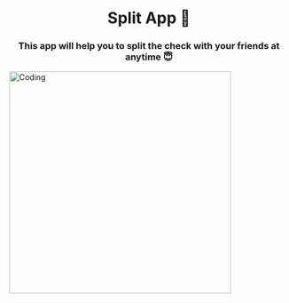 <h1 align="center">Split App 💸</h1>
<h3 align="center">This app will help you to split the check with your friends at anytime 😇</h3>
<img align="center" alt="Coding" width="400" src="https://media.giphy.com/media/VTtANKl0beDFQRLDTh/giphy.gif">
